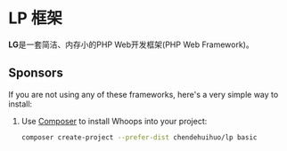 # LP 框架

****LG****是一套简洁、内存小的PHP Web开发框架(PHP Web Framework)。


## Sponsors


If you are not using any of these frameworks, here's a very simple way to install:

1. Use [Composer](http://getcomposer.org) to install Whoops into your project:

    ```bash
    composer create-project --prefer-dist chendehuihuo/lp basic
    ```

